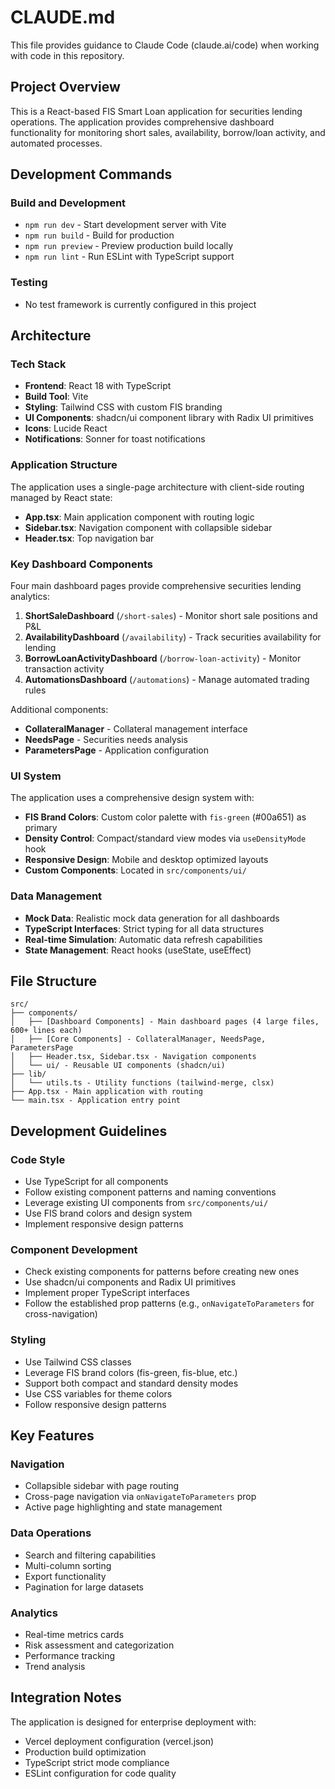# CLAUDE.md

This file provides guidance to Claude Code (claude.ai/code) when working with code in this repository.

## Project Overview

This is a React-based FIS Smart Loan application for securities lending operations. The application provides comprehensive dashboard functionality for monitoring short sales, availability, borrow/loan activity, and automated processes.

## Development Commands

### Build and Development
- `npm run dev` - Start development server with Vite
- `npm run build` - Build for production
- `npm run preview` - Preview production build locally
- `npm run lint` - Run ESLint with TypeScript support

### Testing
- No test framework is currently configured in this project

## Architecture

### Tech Stack
- **Frontend**: React 18 with TypeScript
- **Build Tool**: Vite
- **Styling**: Tailwind CSS with custom FIS branding
- **UI Components**: shadcn/ui component library with Radix UI primitives
- **Icons**: Lucide React
- **Notifications**: Sonner for toast notifications

### Application Structure

The application uses a single-page architecture with client-side routing managed by React state:

- **App.tsx**: Main application component with routing logic
- **Sidebar.tsx**: Navigation component with collapsible sidebar
- **Header.tsx**: Top navigation bar

### Key Dashboard Components

Four main dashboard pages provide comprehensive securities lending analytics:

1. **ShortSaleDashboard** (`/short-sales`) - Monitor short sale positions and P&L
2. **AvailabilityDashboard** (`/availability`) - Track securities availability for lending
3. **BorrowLoanActivityDashboard** (`/borrow-loan-activity`) - Monitor transaction activity
4. **AutomationsDashboard** (`/automations`) - Manage automated trading rules

Additional components:
- **CollateralManager** - Collateral management interface
- **NeedsPage** - Securities needs analysis
- **ParametersPage** - Application configuration

### UI System

The application uses a comprehensive design system with:
- **FIS Brand Colors**: Custom color palette with `fis-green` (#00a651) as primary
- **Density Control**: Compact/standard view modes via `useDensityMode` hook
- **Responsive Design**: Mobile and desktop optimized layouts
- **Custom Components**: Located in `src/components/ui/`

### Data Management

- **Mock Data**: Realistic mock data generation for all dashboards
- **TypeScript Interfaces**: Strict typing for all data structures
- **Real-time Simulation**: Automatic data refresh capabilities
- **State Management**: React hooks (useState, useEffect)

## File Structure

```
src/
├── components/
│   ├── [Dashboard Components] - Main dashboard pages (4 large files, 600+ lines each)
│   ├── [Core Components] - CollateralManager, NeedsPage, ParametersPage
│   ├── Header.tsx, Sidebar.tsx - Navigation components
│   └── ui/ - Reusable UI components (shadcn/ui)
├── lib/
│   └── utils.ts - Utility functions (tailwind-merge, clsx)
├── App.tsx - Main application with routing
└── main.tsx - Application entry point
```

## Development Guidelines

### Code Style
- Use TypeScript for all components
- Follow existing component patterns and naming conventions
- Leverage existing UI components from `src/components/ui/`
- Use FIS brand colors and design system
- Implement responsive design patterns

### Component Development
- Check existing components for patterns before creating new ones
- Use shadcn/ui components and Radix UI primitives
- Implement proper TypeScript interfaces
- Follow the established prop patterns (e.g., `onNavigateToParameters` for cross-navigation)

### Styling
- Use Tailwind CSS classes
- Leverage FIS brand colors (fis-green, fis-blue, etc.)
- Support both compact and standard density modes
- Use CSS variables for theme colors
- Follow responsive design patterns

## Key Features

### Navigation
- Collapsible sidebar with page routing
- Cross-page navigation via `onNavigateToParameters` prop
- Active page highlighting and state management

### Data Operations
- Search and filtering capabilities
- Multi-column sorting
- Export functionality
- Pagination for large datasets

### Analytics
- Real-time metrics cards
- Risk assessment and categorization
- Performance tracking
- Trend analysis

## Integration Notes

The application is designed for enterprise deployment with:
- Vercel deployment configuration (vercel.json)
- Production build optimization
- TypeScript strict mode compliance
- ESLint configuration for code quality